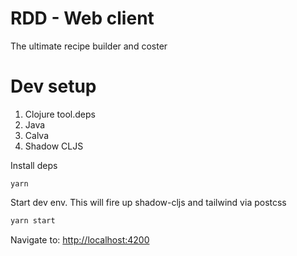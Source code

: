 # RDD - Web client

The ultimate recipe builder and coster

# Dev setup

1. Clojure tool.deps
1. Java
1. Calva
1. Shadow CLJS

Install deps

```
yarn
```

Start dev env. This will fire up shadow-cljs and tailwind via postcss

```bash
yarn start
```

Navigate to: [http://localhost:4200](http://localhost:4200)
